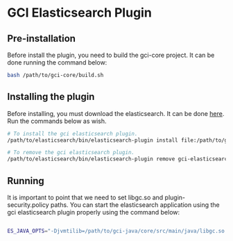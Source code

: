 # GCI Elasticsearch Plugin

## Pre-installation
Before install the plugin, you need to build the gci-core project. It can be done running the command below:

```bash
bash /path/to/gci-core/build.sh
```

## Installing the plugin
Before installing, you must download the elasticsearch. It can be done [here](https://www.elastic.co/downloads/elasticsearch). Run the commands below as wish.

```bash
# To install the gci elasticsearch plugin.
/path/to/elasticsearch/bin/elasticsearch-plugin install file:/path/to/gci-java/elasticsearch-6.4.0-plugin/target/gci-elasticsearch-plugin.zip

# To remove the gci elasticsearch plugin.
/path/to/elasticsearch/bin/elasticsearch-plugin remove gci-elasticsearch-plugin

```

## Running 
It is important to point that we need to set libgc.so and plugin-security.policy paths. You can start the elasticsearch application using the gci elasticsearch plugin properly using the command below:

```bash

ES_JAVA_OPTS="-Djvmtilib=/path/to/gci-java/core/src/main/java/libgc.so -Djava.security.policy=/path/to/gci-java/elasticsearch-plugin/src/main/resources/plugin-security.policy" /path/to/elasticsearch/bin/elasticsearch

```
